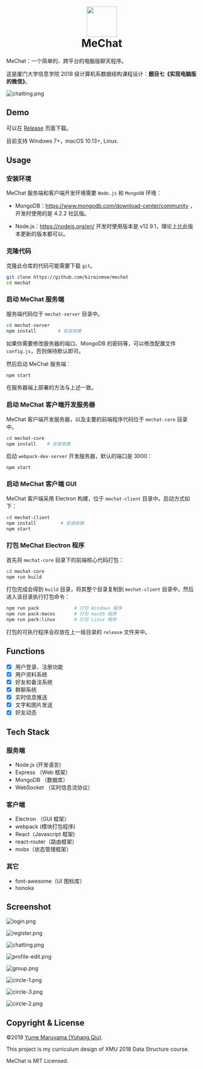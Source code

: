 <h1 align=center><img width="80px" src="https://i.loli.net/2019/12/13/apDtvOrXb4YBhkC.png"><br>MeChat</h1>

MeChat：一个简单的、跨平台的电脑版聊天程序。

这是厦门大学信息学院 2018 级计算机系数据结构课程设计：**题目七《实现电脑版的微信》**。

![chatting.png](https://i.loli.net/2019/12/17/NdeBzYkitLEyqRj.png)

## Demo

可以在 [Release](https://github.com/kirainmoe/mechat/releases) 页面下载。

目前支持 Windows 7+，macOS 10.13+, Linux.

## Usage

### 安装环境

MeChat 服务端和客户端开发环境需要 `Node.js` 和 `MongoDB` 环境：

- MongoDB：https://www.mongodb.com/download-center/community ，开发时使用的是 4.2.2 社区版。

- Node.js：https://nodejs.org/en/ 开发时使用版本是 v12.9.1，理论上比此版本更新的版本都可以。


### 克隆代码

克隆此仓库的代码可能需要下载 `git`。

```bash
git clone https://github.com/kirainmoe/mechat
cd mechat
```

### 启动 MeChat 服务端

服务端代码位于 `mechat-server` 目录中。

```bash
cd mechat-server
npm install        # 安装依赖
```

如果你需要修改服务器的端口、MongoDB 的密码等，可以修改配置文件 `config.js`，否则保持默认即可。

然后启动 MeChat 服务端：

```bash
npm start
```

在服务器端上部署的方法与上述一致。

### 启动 MeChat 客户端开发服务器

MeChat 客户端开发服务器，以及主要的前端程序代码位于 `mechat-core` 目录中。

```bash
cd mechat-core
npm install    # 安装依赖
```

启动 `webpack-dev-server` 开发服务器，默认的端口是 3000：

```
npm start
```

### 启动 MeChat 客户端 GUI

MeChat 客户端采用 Electron 构建，位于 `mechat-client` 目录中。启动方式如下：

```bash
cd mechat-client
npm install         # 安装依赖
npm start
```

### 打包 MeChat Electron 程序

首先将 `mechat-core` 目录下的前端核心代码打包：

```bash
cd mechat-core
npm run build
```

打包完成会得到 `build` 目录，将其整个目录复制到 `mechat-client` 目录中，然后进入该目录执行打包命令：

```bash
npm run pack             # 打包 Windows 程序
npm run pack:macos       # 打包 macOS 程序
npm run pack:linux       # 打包 Linux 程序
```

打包的可执行程序会存放在上一级目录的 `release` 文件夹中。

## Functions

- [x] 用户登录、注册功能
- [x] 用户资料系统
- [x] 好友和备注系统
- [x] 群聊系统
- [x] 实时信息推送
- [x] 文字和图片发送
- [x] 好友动态

## Tech Stack

### 服务端

- Node.js (开发语言)
- Express （Web 框架）
- MongoDB （数据库）
- WebSocket （实时信息流协议）

### 客户端

- Electron （GUI 框架）
- webpack (模块打包程序)
- React（Javascript 框架)
- react-router（路由框架）
- mobx（状态管理框架）

### 其它

- font-awesome（UI 图标库）
- honoka


## Screenshot

![login.png](https://i.loli.net/2019/12/17/EsZVKO6rAIH5axp.png)

![register.png](https://i.loli.net/2019/12/17/K9gAi6rf1U4tCTj.png)

![chatting.png](https://i.loli.net/2019/12/17/NdeBzYkitLEyqRj.png)

![profile-edit.png](https://i.loli.net/2019/12/17/2qxNlmRneDgHO3f.png)

![group.png](https://i.loli.net/2019/12/17/kyvHTzjaoeSrUpc.png)

![circle-1.png](https://i.loli.net/2019/12/17/xDrpdIAz4UXsJbG.png)

![circle-3.png](https://i.loli.net/2019/12/17/5L4dNjwrvcgyGAO.png)

![circle-2.png](https://i.loli.net/2019/12/17/IHz1cJufgesGdNT.png)

## Copyright & License

&copy;2019 [Yume Maruyama (Yuhang Qiu)](https://github.com/kirainmoe).

This project is my curriculum design of XMU 2018 Data Structure course.

MeChat is MIT Licensed.
